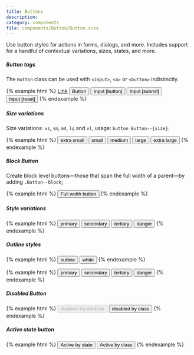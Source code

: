 ```yaml
---
title: Buttons
description:
category: components
file: components/Button/Button.scss
---
```



Use button styles for actions in forms, dialogs, and more. Includes support for a handful of contextual variations, sizes, states, and more.

##### Button tags

The `Button` class can be used with `<input>`, `<a>` or `<button>` indistinctly.

{% example html %}
<a class="Button Button--primary" href="#" role="button">Link</a>
<button class="Button Button--primary" type="submit">Button</button>
<input class="Button Button--primary" type="button" value="Input [button]">
<input class="Button Button--primary" type="submit" value="Input [submit]">
<input class="Button Button--primary" type="reset" value="Input [reset]">
{% endexample %}


##### Size variations

Size variations: `xs`, `sm`, `md`, `lg` and `xl`, usage: `button Button--{size}`.

{% example html %}
<button class="Button Button--primary Button--xs" type="button">extra small</button>
<button class="Button Button--primary Button--sm" type="button">small</button>
<button class="Button Button--primary Button--md" type="button">medium</button>
<button class="Button Button--primary Button--lg" type="button">large</button>
<button class="Button Button--primary Button--xl" type="button">extra large</button>
{% endexample %}

##### Block Button

Create block level buttons—those that span the full width of a parent—by adding `.Button--block`;

{% example html %}
<button class="Button Button--primary Button--block Button--lg" type="button">Full width button</button>
{% endexample %}

##### Style variations

{% example html %}
<button class="Button Button--primary" type="button">primary</button>
<button class="Button Button--secondary" type="button">secondary</button>
<button class="Button Button--tertiary" type="button">tertiary</button>
<button class="Button Button--danger" type="button">danger</button>
{% endexample %}


##### Outline styles

<div class='bg-primary'>
{% example html %}
<button class="Button Button--outline" type="button">outline</button>
<button class="Button Button--outlineWhite" type="button">white</button>
{% endexample %}
</div>


{% example html %}
<button class="Button Button--outlinePrimary" type="button">primary</button>
<button class="Button Button--outlineSecondary" type="button">secondary</button>
<button class="Button Button--outlineTertiary" type="button">tertiary</button>
<button class="Button Button--outlineDanger" type="button">danger</button>
{% endexample %}



##### Disabled Button

{% example html %}
<button class="Button Button--primary" type="button" disabled>disabled by attribute</button>
<button class="Button Button--primary Button--disabled" type="button">disabled by class</button>
{% endexample %}

##### Active state button

{% example html %}
<button class="Button Button--primary is-active" type="button">Active by state</button>
<button class="Button Button--primary Button--active" type="button">Active by class</button>
{% endexample %}
